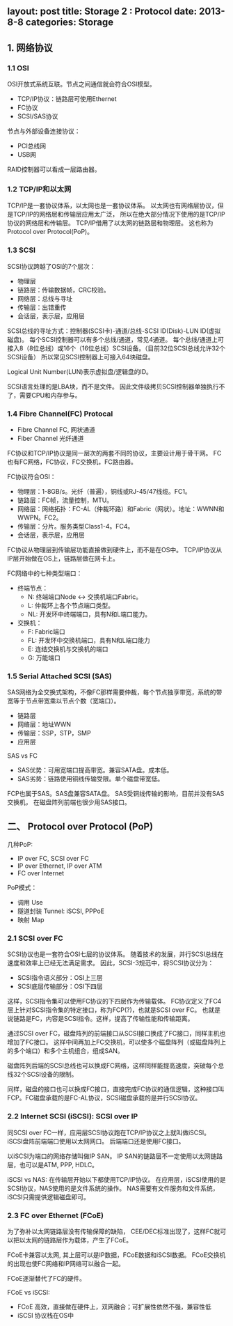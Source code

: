 layout: post
title: Storage 2 : Protocol
date: 2013-8-8
categories: Storage
---
## 1. 网络协议

###  1.1 OSI

OSI开放式系统互联。节点之间通信就会符合OSI模型。

- TCP/IP协议：链路层可使用Ethernet
- FC协议
- SCSI/SAS协议

节点与外部设备连接协议：

- PCI总线网
- USB网

RAID控制器可以看成一层路由器。

### 1.2 TCP/IP和以太网

TCP/IP是一套协议体系，以太网也是一套协议体系。
以太网也有网络层协议，但是TCP/IP的网络层和传输层应用太广泛，
所以在绝大部分情况下使用的是TCP/IP协议的网络层和传输层。
TCP/IP借用了以太网的链路层和物理层。
这也称为Protocol over Protocol(PoP)。

### 1.3 SCSI

SCSI协议跨越了OSI的7个层次：

- 物理层
- 链路层：传输数据帧，CRC校验。
- 网络层：总线与寻址
- 传输层：出错重传
- 会话层，表示层，应用层

SCSI总线的寻址方式：控制器(SCSI卡)-通道/总线-SCSI ID(Disk)-LUN ID(虚拟磁盘)。
每个SCSI控制器可以有多个总线/通道，常见4通道。
每个总线/通道上可接入8（8位总线）或16个（16位总线）SCSI设备。（目前32位SCSI总线允许32个SCSI设备）
所以常见SCSI控制器上可接入64块磁盘。

Logical Unit Number(LUN)表示虚拟盘/逻辑盘的ID。

SCSI语言处理的是LBA块，而不是文件。
因此文件级拷贝SCSI控制器单独执行不了，需要CPU和内存参与。

### 1.4 Fibre Channel(FC) Protocal

- Fibre Channel FC, 网状通道
- Fiber Channel 光纤通道

FC协议和TCP/IP协议是同一层次的两套不同的协议，主要设计用于骨干网。
FC也有FC网络，FC协议，FC交换机，FC路由器。

FC协议符合OSI：

- 物理层：1-8GB/s。光纤（普遍），铜线或RJ-45/47线缆。FC1。
- 链路层：FC帧，流量控制，MTU。
- 网络层：网络拓扑：FC-AL（仲裁环路）和Fabric（网状）。地址：WWNN和WWPN。FC2。
- 传输层：分片。服务类型Class1-4。FC4。
- 会话层，表示层，应用层

FC协议从物理层到传输层功能直接做到硬件上，而不是在OS中。
TCP/IP协议从IP层开始做在OS上，链路层做在网卡上。

FC网络中的七种类型端口：

- 终端节点：
  - N: 终端端口Node <-> 交换机端口Fabric。
  - L: 仲裁环上各个节点端口类型。
  - NL: 开发环中终端端口，具有N和L端口能力。
- 交换机：
  - F: Fabric端口
  - FL: 开发环中交换机端口，具有N和L端口能力
  - E: 连结交换机与交换机的端口
  - G: 万能端口


### 1.5 Serial Attached SCSI (SAS)

SAS网络为全交换式架构，不像FC那样需要仲裁，每个节点独享带宽，系统的带宽等于节点带宽乘以节点个数（宽端口）。

- 链路层
- 网络层：地址WWN
- 传输层：SSP，STP，SMP
- 应用层

SAS vs FC

- SAS优势：可用宽端口提高带宽。兼容SATA盘。成本低。
- SAS劣势：链路使用铜线传输受限。单个磁盘带宽低。

FCP也属于SAS。SAS盘兼容SATA盘。
SAS受铜线传输的影响，目前并没有SAS交换机，
在磁盘阵列前端也很少用SAS接口。


## 二、 Protocol over Protocol (PoP)

几种PoP:

- IP over FC, SCSI over FC
- IP over Ethernet, IP over ATM
- FC over Internet

PoP模式：

- 调用 Use
- 隧道封装 Tunnel: iSCSI, PPPoE
- 映射 Map

### 2.1 SCSI over FC

SCSI协议也是一套符合OSI七层的协议体系。
随着技术的发展，并行SCSI总线在速度和效率上已经无法满足需求。
因此，SCSI-3规范中，将SCSI协议分为：

- SCSI指令语义部分：OSI上三层
- SCSI底层传输部分：OSI下四层

这样，SCSI指令集可以使用FC协议的下四层作为传输载体。
FC协议定义了FC4层上针对SCSI指令集的特定接口，称为FCP(?)，也就是SCSI over FC。
也就是说链路是FC，内容是SCSI指令。这样，提高了传输性能和传输距离。

通过SCSI over FC，磁盘阵列的前端接口从SCSI接口换成了FC接口，同样主机也增加了FC接口。
这样中间再加上FC交换机，可以使多个磁盘阵列（或磁盘阵列上的多个端口）和多个主机组合，组成SAN。

磁盘阵列后端的SCSI总线也可以换成FC网络，这样同样能提高速度，突破每个总线32个SCSI设备的限制。

同样，磁盘的接口也可以换成FC接口，直接完成FC协议的通信逻辑，这种接口叫FCP。FC磁盘承载的是FC-AL协议，SCSI磁盘承载的是并行SCSI协议。


### 2.2 Internet SCSI (iSCSI): SCSI over IP

同SCSI over FC一样，应用层SCSI协议跑在TCP/IP协议之上就叫做iSCSI。
iSCSI盘阵前端端口使用以太网网口。
后端端口还是使用FC接口。

以iSCSI为端口的网络存储叫做IP SAN。
IP SAN的链路层不一定使用以太网链路层，也可以是ATM, PPP, HDLC。

iSCSI vs NAS:
在传输层开始以下都使用TCP/IP协议。
在应用层，iSCSI使用的是SCSI协议，NAS使用的是文件系统的操作。
NAS需要有文件服务和文件系统，iSCSI只需提供逻辑磁盘即可。


### 2.3 FC over Ethernet (FCoE)

为了弥补以太网链路层没有传输保障的缺陷，
CEE/DEC标准出现了，这样FC就可以把以太网的链路层作为载体，产生了FCoE。

FCoE卡兼容以太网, 其上层可以是IP数据，FCoE数据和iSCSI数据。
FCoE交换机的出现也使FC网络和IP网络可以融合一起。

FCoE逐渐替代了FC的硬件。

FCoE vs iSCSI:

- FCoE 高效，直接做在硬件上，双网融合；可扩展性依然不强，兼容性低
- iSCSI 协议栈在OS中
